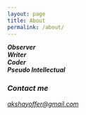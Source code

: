 ```yaml
---
layout: page
title: About
permalink: /about/
---
```


<b><i> 
Observer <br>
Writer <br>
Coder <br>
Pseudo Intellectual <br>
<i></b>



### Contact me

[akshayoffer@gmail.com](mailto:akshayoffer@gmail.com)
